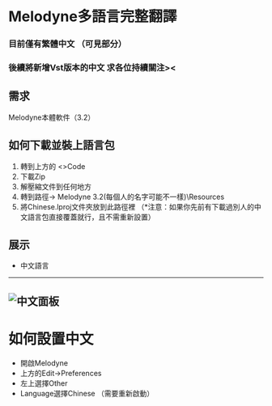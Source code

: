 # Melodyne多語言完整翻譯

### 目前僅有繁體中文 （可見部分）
### 後續將新增Vst版本的中文 求各位持續關注><

## 需求
Melodyne本體軟件（3.2）

## 如何下載並裝上語言包
1. 轉到上方的 <>Code
2. 下載Zip
3. 解壓縮文件到任何地方
4. 轉到路徑→ Melodyne 3.2(每個人的名字可能不一樣)\Resources
5. 將Chinese.lproj文件夾放到此路徑裡 （*注意：如果你先前有下載過別人的中文語言包直接覆蓋就行，且不需重新設置）

## 展示
* 中文語言
---
![中文面板](https://github.com/user-attachments/assets/c6bdeb0b-22d3-411b-9388-3ba8ac029bc9)
---

# 如何設置中文
* 開啟Melodyne
* 上方的Edit→Preferences
* 左上選擇Other
* Language選擇Chinese （需要重新啟動）

